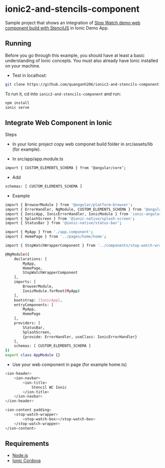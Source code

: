 # ionic2-and-stencils-component

Sample project that shows an integration of [Stop Watch demo web component build with StencilJS](https://github.com/quanganh206/stencil-stop-watch) 
in Ionic Demo App.

## Running

Before you go through this example, you should have at least a basic understanding of Ionic concepts. You must also already have Ionic installed on your machine.

* Test in localhost:

```bash
git clone https://github.com/quanganh206/ionic2-and-stencils-component.git
```

To run it, cd into `ionic2-and-stencils-component` and run:

```bash
npm install
ionic serve
```

## Integrate Web Component in Ionic

Steps

* In your Ionic project copy web componet build folder in src/assets/lib (for example).

* In src/app/app.module.ts

```bash
import { CUSTOM_ELEMENTS_SCHEMA } from ‘@angular/core’;
```

* Add 

```bash
schemas: [ CUSTOM_ELEMENTS_SCHEMA ]
```

* Example

```bash
import { BrowserModule } from '@angular/platform-browser';
import { ErrorHandler, NgModule, CUSTOM_ELEMENTS_SCHEMA } from '@angular/core';
import { IonicApp, IonicErrorHandler, IonicModule } from 'ionic-angular';
import { SplashScreen } from '@ionic-native/splash-screen';
import { StatusBar } from '@ionic-native/status-bar';

import { MyApp } from './app.component';
import { HomePage } from '../pages/home/home';

import { StopWatchWrapperComponent } from '../components/stop-watch-wrapper/stop-watch-wrapper';

@NgModule({
    declarations: [
        MyApp,
        HomePage,
        StopWatchWrapperComponent
    ],
    imports: [
        BrowserModule,
        IonicModule.forRoot(MyApp)
    ],
    bootstrap: [IonicApp],
    entryComponents: [
        MyApp,
        HomePage
    ],
    providers: [
        StatusBar,
        SplashScreen,
        {provide: ErrorHandler, useClass: IonicErrorHandler}
    ],
    schemas: [ CUSTOM_ELEMENTS_SCHEMA ]
})
export class AppModule {}
```

* Use your web component in page (for example home.ts)

```bash
<ion-header>
    <ion-navbar>
        <ion-title>
            Stencil WC Ionic
        </ion-title>
    </ion-navbar>
</ion-header>

<ion-content padding>
    <stop-watch-wrapper>
        <stop-watch-box></stop-watch-box>
    </stop-watch-wrapper>
</ion-content>
```

## Requirements

* [Node.js](http://nodejs.org/)
* [Ionic Cordova](https://ionicframework.com/docs/intro/installation/)